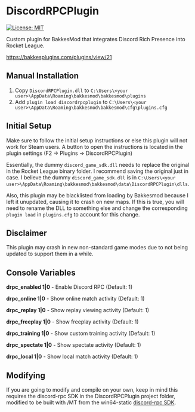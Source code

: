 # DiscordRPCPlugin

[![License: MIT](https://img.shields.io/badge/license-MIT-blue.svg)](https://opensource.org/licenses/MIT)

Custom plugin for BakkesMod that integrates Discord Rich Presence into Rocket League.

https://bakkesplugins.com/plugins/view/21

## Manual Installation

1. Copy `DiscordRPCPlugin.dll` to `C:\Users\<your user>\AppData\Roaming\bakkesmod\bakkesmod\plugins`
2. Add `plugin load discordrpcplugin` to `C:\Users\<your user>\AppData\Roaming\bakkesmod\bakkesmod\cfg\plugins.cfg`

## Initial Setup

Make sure to follow the initial setup instructions or else this plugin will not work for Steam users. A button to open the instructions is located in the plugin settings (F2 -> Plugins -> DiscordRPCPlugin)

Essentially, the dummy `discord_game_sdk.dll` needs to replace the original in the Rocket League binary folder. I recommend saving the original just in case. I believe the dummy `discord_game_sdk.dll` is in `C:\Users\<your user>\AppData\Roaming\bakkesmod\bakkesmod\data\DiscordRPCPlugin\dlls`.

Also, this plugin may be blacklisted from loading by Bakkesmod because I left it unupdated, causing it to crash on new maps. If this is true, you will need to rename the DLL to something else and change the corresponding `plugin load` in `plugins.cfg` to account for this change.

## Disclaimer

This plugin may crash in new non-standard game modes due to not being updated to support them in a while.

## Console Variables

**drpc_enabled 1|0** - Enable Discord RPC (Default: 1)

**drpc_online 1|0** - Show online match activity (Default: 1)

**drpc_replay 1|0** - Show replay viewing activity (Default: 1)

**drpc_freeplay 1|0** - Show freeplay activity (Default: 1)

**drpc_training 1|0** - Show custom training activity (Default: 1)

**drpc_spectate 1|0** - Show spectate activity (Default: 1)

**drpc_local 1|0** - Show local match activity (Default: 1)

## Modifying

If you are going to modify and compile on your own, keep in mind this requires the discord-rpc SDK in the DiscordRPCPlugin project folder, modified to be built with /MT from the win64-static [discord-rpc SDK](https://github.com/discordapp/discord-rpc/releases).
